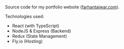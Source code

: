 Source code for my portfolio website ([farhantajwar.com](https://farhantajwar.com)).

Technologies used:
- React (with TypeScript)
- NodeJS & Express (Backend)
- Redux (State Management)
- Fly.io (Hosting)
